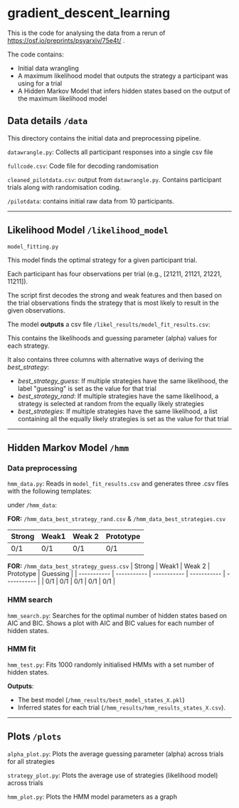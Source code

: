 # gradient_descent_learning

This is the code for analysing the data from a rerun of https://osf.io/preprints/psyarxiv/75e4t/ .

The code contains:
- Initial data wrangling
- A maximum likelihood model that outputs the strategy a participant was using for a trial
- A Hidden Markov Model that infers hidden states based on the output of the maximum likelihood model

## Data details `/data` 

This directory contains the initial data and preprocessing pipeline.

`datawrangle.py`: Collects all participant responses into a single csv file

`fullcode.csv`: Code file for decoding randomisation

`cleaned_pilotdata.csv`: output from `datawrangle.py`. Contains participant trials along with randomisation coding.

`/pilotdata`: contains initial raw data from 10 participants.

---

## Likelihood Model `/likelihood_model`

`model_fitting.py`

This model finds the optimal strategy for a given participant trial.

Each participant has four observations per trial (e.g., [21211, 21121, 21221, 11211]).

The script first decodes the strong and weak features and then based on the trial observations finds the strategy that is most likely to result in the given observations.

The model **outputs** a csv file `/likel_results/model_fit_results.csv`:

This contains the likelihoods and guessing parameter (alpha) values for each strategy. 

It also contains three columns with alternative ways of deriving the *best_strategy*:

- *best_strategy_guess*: If multiple strategies have the same likelihood, the label "guessing" is set as the value for that trial
- *best_strategy_rand*: If multiple strategies have the same likelihood, a strategy is selected at random from the equally likely strategies
- *best_strategies*: If multiple strategies have the same likelihood, a list containing all the equally likely strategies is set as the value for that trial
---

## Hidden Markov Model `/hmm`

### Data preprocessing

`hmm_data.py`: Reads in `model_fit_results.csv` and generates three .csv files with the following templates:

under `/hmm_data`:




**FOR:** 
`/hmm_data_best_strategy_rand.csv` & `/hmm_data_best_strategies.csv` 

| Strong | Weak1 | Weak 2 | Prototype |
| ----------- | ----------- | ----------- | ----------- |
| 0/1 | 0/1 | 0/1 | 0/1 |

**FOR:**
`/hmm_data_best_strategy_guess.csv`
| Strong | Weak1 | Weak 2 | Prototype | Guessing |
| ----------- | ----------- | ----------- | ----------- | ----------- |
| 0/1 | 0/1 | 0/1 | 0/1 | 0/1 |


### HMM search
`hmm_search.py`: Searches for the optimal number of hidden states based on AIC and BIC. Shows a plot with AIC and BIC values for each number of hidden states.

### HMM fit

`hmm_test.py`: Fits 1000 randomly initialised HMMs with a set number of hidden states.

**Outputs**: 
- The best model (`/hmm_results/best_model_states_X.pkl`)
- Inferred states for each trial (`/hmm_results/hmm_results_states_X.csv`).

---

## Plots `/plots`

`alpha_plot.py`: Plots the average guessing parameter (alpha) across trials for all strategies

`strategy_plot.py`: Plots the average use of strategies (likelihood model) across trials

`hmm_plot.py`: Plots the HMM model parameters as a graph


